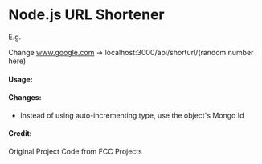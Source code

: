 # Node.js  URL Shortener 

E.g.

Change www.google.com -> localhost:3000/api/shorturl/(random number here)
#### Usage:



#### Changes:
* Instead of using auto-incrementing type, use the object's Mongo Id 

#### Credit:
Original Project Code from FCC Projects

